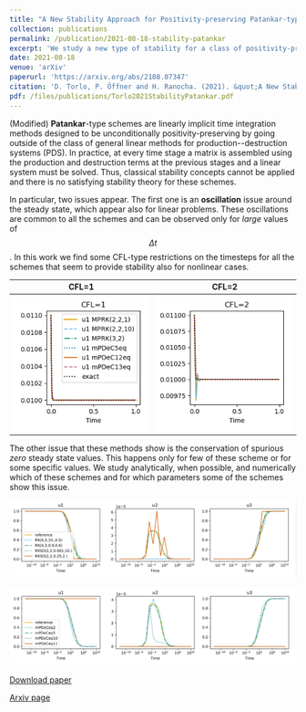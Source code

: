 ```yaml
---
title: "A New Stability Approach for Positivity-preserving Patankar-type Schemes"
collection: publications
permalink: /publication/2021-08-18-stability-patankar
excerpt: 'We study a new type of stability for a class of positivity-preserving nonlinear schemes (Patankar-type schemes) and we discover two types of issues: oscillations around stady states when $\Delta t$ is too large and spurious steady states where some methods get stuck. [Download paper](/files/publications/Torlo2021StabilityPatankar.pdf)'
date: 2021-08-18
venue: 'arXiv'
paperurl: 'https://arxiv.org/abs/2108.07347'
citation: 'D. Torlo, P. Öffner and H. Ranocha. (2021). &quot;A New Stability Approach for Positivity-preserving Patankar-type Schemes. &quot; <i>arXiv preprint</i>, https://arxiv.org/abs/2108.07347.'
pdf: /files/publications/Torlo2021StabilityPatankar.pdf
---
```

(Modified) **Patankar**-type schemes are linearly implicit time integration methods designed to be unconditionally positivity-preserving by going outside of the class of general linear methods for production--destruction systems (PDS). In practice, at every time stage a matrix is assembled using the production and destruction terms at the previous stages and a linear system must be solved.
Thus, classical stability concepts cannot be applied and there is no satisfying stability theory for these schemes. 


In particular, two issues appear. The first one is an **oscillation** issue around the steady state, which appear also for linear problems. These oscillations are common to all the schemes and can be observed only for *large* values of $$\Delta t$$. In this work we find some CFL-type restrictions on the timesteps for all the schemes that seem to provide stability also for nonlinear cases.

CFL=1   | CFL=2
:-------------------------:|:-------------------------:
![Oscillations with CFL 1](/images/research/StabilityPatankar_oscillations_CFL1.png)|![Oscillations with CFL 2](/images/research/StabilityPatankar_oscillations_CFL2.png)


The other issue that these methods show is the conservation of spurious *zero* steady state values. This happens only for few of these scheme or for some specific values. We study analytically, when possible, and numerically which of these schemes and for which parameters some of the schemes show this issue.

![Spurious Steady State for MPRK](/images/research/StabilityPatankar_SteadyMPRK.png)

![Spurious Steady State for MPDeC](/images/research/StabilityPatankar_SteadyDeC.png)



[Download paper](/files/publications/Torlo2021StabilityPatankar.pdf)

[Arxiv page](https://arxiv.org/abs/2108.07347)
